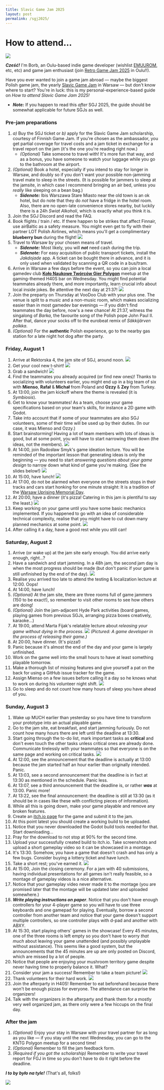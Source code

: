 ```yaml
---
title: Slavic Game Jam 2025
layout: post
permalink: /sgj2025/
---
```


# How to attend...

![](warsaw-skyline.jpg)

***Cześć!*** I'm Borb, an Oulu-based indie game developer (wishlist [EMUUROM](https://store.steampowered.com/app/1634360/EMUUROM/), etc, etc) and game jam enthusiast (join [Retro Game Jam 2025](https://itch.io/jam/retro-game-jam-2025) in Oulu!!).

Have you ever wanted to join a game jam abroad — maybe the biggest Polish game jam, the yearly [Slavic Game Jam](https://slavicgamejam.org/) in Warsaw — but don't know where to start? You're in luck: this is my personal-experience-based guide on *How to attend Slavic Game Jam 2025!*
* ***Note:*** If you happen to read this *after* SGJ 2025, the guide should be somewhat applicable for future SGJs as well.

### Pre-jam preparations

1. *a)* Buy the SGJ ticket or *b)* apply for the Slavic Game Jam scholarship, courtesy of Finnish Game Jam. If you're chosen as the ambassador, you get partial coverage for travel costs and a jam ticket in exchange for a travel report on the jam (it's the one you're reading right now.)
	* *(Optional)* Take someone to travel with! It's more fun that way, and as a bonus, you have someone to watch your luggage while you go to the bathroom at the airport.
2. *(Optional)* Book a hotel, especially if you intend to stay for longer in Warsaw, and doubly so if you don't want your possible non-jamming travel mate to sleep in the streets. (It is possible for jammers to sleep at the jamsite, in which case I recommend bringing an air bed, unless you *really* like sleeping on a bean bag.)
	* ***Sidenote:*** Ibis Warszawa Stare Miasto near the old town is an ok hotel, but do note that they do *not* have a fridge in the hotel room. Also, there are no open-late convenience stores nearby, but luckily there is a 24h *Swiat Alkoholi*, which is exactly what you think it is.
3. Join the SGJ Discord and read the FAQ.
4. Book flights / train / etc. If there happen to be strikes that affect Finnair, use airBaltic as a safety measure. You might even get to fly with their partner LOT Polish Airlines, which means you'll get a complimentary **blueberry bun** during the flight! ![](blueberry-bun.jpg)
5. Travel to Warsaw by your chosen means of travel. 
	* ***Sidenote:*** Most likely, you will ***not*** need cash during the trip.
	- ***Sidenote:*** For easy acquisition of public transport tickets, install the *Jakdojade* app. A ticket can be bought there in advance, and it is only used when validated by scanning a QR code in a bus/tram.
6. Arrive in Warsaw a few days before the event, so you can join a local gamedev club [**Koło Naukowe Twórców Gier Polygon**](https://www.kntgpolygon.pl/) meetup at the gaming-themed H40S bar on Wednesday. You might find potential teammates already there, and more importantly, learn crucial info about local inside jokes. Be attentive the next day at 21:37! ![](h40s.jpg)
7. Join the preparty on Thursday at VooDoo Club with your plus one. The venue is split to a music and a non-music room, which makes socializing easier than in most gamedev bar evenings — if you didn't find teammates the day before, now's a new chance! At 21:37, witness the singalong of *Barka*, the favourite song of the Polish pope John Paul II. After that, dance your socks off to the eurobeat remix of *Säkkijärven polkka*.
8. *(Optional)* For the **authentic** Polish experience, go to the nearby gas station for a late night hot dog after the party.

### Friday, August 1

1. Arrive at Rektorska 4, the jam site of SGJ, around noon. ![](rektorska.jpg)
2. Get your cool new t-shirt! ![](tshirt.jpg) 
3. Grab a sandwich! ![](sandwiches.jpg)
4. Find the teammates you already acquired (or find new ones)! Thanks to socializing with volunteers earlier, you might end up in a big team of six with **Mienso**, **Rafał** & **Michał** from Poland and **Ozzy** & **Zey** from Turkey.
5. At 13:00, join the jam kickoff where the theme is revealed (it is *Symbiosis*).
6. Get to know your teammates! As a team, choose your game specifications based on your team's skills, for instance a 2D game with Godot.
7. Take into account that if some of your teammates are also SGJ volunteers, some of their time will be used up by their duties. (In our case, it was Mienso and Ozzy.)
8. Start brainstorming! Having a lot of team members with lots of ideas is good, but at some point, you will have to start narrowing them down (the ideas, not the members). ![](jamming-day-1.jpg)
9. At 14:00, join Radosław Smyk's game ideation lecture. You will be reminded of the important lesson that generating ideas is only the beginning — you need to start *answering questions about your game design* to narrow down what kind of game you're making. (See the slides below!) ![](game-idea-lecture.jpg)
10. At 15:00, have lunch! ![](lunch-fri.jpg)
11. At 17:00, do not be alarmed when everyone on the streets stops in their tracks and cars start honking for one minute straight: It is a tradition of the [Warsaw Uprising Memorial Day](https://en.wikipedia.org/wiki/Warsaw_Uprising#Warsaw_Uprising_Memorial_Day).
12. At 20:00, have a dinner (it's pizza! Catering in this jam is plentiful to say the least.) ![](pizza.jpg)
13. Keep working on your game until you have some basic mechanics implemented. If you happened to go with an idea of considerable technical complexity, realise that you might have to cut down many planned mechanics at some point. ![](day-1-progress.png)
14. After calling it a day, have a good rest while you still can!

### Saturday, August 2

1. Arrive (or wake up) at the jam site early enough. You did arrive early enough, right...?
2. Have a sandwich and start jamming. In a 48h jam, the second jam day is when the most progress should be made (but don't panic if your game is still unfinished by the end of the day). ![](sandwiches-mienso.jpg)
3. Realise you arrived too late to attend the testing & localization lecture at 12:00. Oops!
4. At 14:00, have lunch!
5. *(Optional)* At the jam site, there are three rooms full of game jammers (150 to be exact!), so remember to visit other rooms to see how others are doing!
6. *(Optional)* Join the jam-adjacent Hyde Park activities (board games, playing games from previous SGJs, arranging pizza boxes creatively, karaoke...)
7. At 19:00, attend Marta Fijak's relatable lecture about *releasing your game without dying in the process*. ![](gamedev.jpg) *(Pictured: A game developer in the process of releasing their game.)*
8. At 20:00, have dinner. (It's pizza!)
9. Panic because it's almost the end of the day and your game is largely unfinished.
10. Work on the game well into the small hours to have at least something playable tomorrow.
11. Make a thorough list of missing features and give yourself a pat on the back for using a GitHub issue tracker for the game.
12. Assign Mienso on a few issues before calling it a day so he knows what to work on during his volunteer night shift. ![](day-2-progress.png)
13. Go to sleep and do not count how many hours of sleep you have ahead of you.

### Sunday, August 3

1. Wake up MUCH earlier than yesterday so you have time to transform your prototype into an actual playable game.
2. Go to the jam site, eat breakfast, and start jamming furiously. Do not count how many hours there are left until the deadline at 13:30.
3. Start going through the to-do list, mark important tasks as **critical** and don't even touch the other tasks unless critical ones are already done. Communicate tirelessly with your teammates so that everyone is on the same page and working on critical tasks. ![](jamming-day-3.jpg)
4. At 12:00, see the announcement that the deadline is actually at 13:00 because the jam started half an hour earlier than originally intended. Panic.
5. At 13:03, see a second announcement that the deadline is in fact at 13:30 as mentioned in the schedule. Panic less.
6. At 13:07, see a third announcement that the deadline is, or rather ***was*** at 13:00. Panic more!
7. At 13:22, see the final announcement: the deadline is still at 13:30 (as it should be in cases like these with conflicting pieces of information).
8. While all this is going down, make your game playable and remove any broken features.
9. Create an [itch.io page](https://kozcy.itch.io/infeshrooms) for the game and submit it to the jam.
10. At this point latest you should create a working build to be uploaded.
11. Notice that you never downloaded the Godot build tools needed for that. Start downloading...
12. Pray for the download to not stop at 90% for the second time.
13. Upload your successfully created build to itch.io. Take screenshots and upload a short gameplay video so it can be showcased in a montage.
14. It's 13:30. Somehow, you have a game that doesn't crash and has only a few bugs. Consider buying a lottery ticket and have lunch.
15. Take a short rest; you've earned it. ![](bean-bag.jpg)
16. At 15:00, Join the closing ceremony. For a jam with 40 submissions, having individual presentations for all games isn't really feasible, so a montage of gameplay videos is a nice alternative.
17. Notice that your gameplay video never made it to the montage (you are promised later that the montage will be updated later and uploaded somewhere.)
18. ***Write playing instructions on paper***. Notice that you don't have enough controllers for your 4-player game so you will have to use three keyboards and one gamepad for playing. Eventually, borrow a second controller from another team and notice that your game doesn't support multiple controllers, so one controller plays with d-pad and another with ABXY.
19. At 15:30, start playing others' games in the showcase! Every 45 minutes, one of the three rooms is left empty so you don't have to worry *that much* about leaving your game unattended (and possibly unplayable without assistance). This seems like a good system, but the announcements that the 45 minutes are up are only posted on Discord, which are missed by a lot of people.
20. Notice that people are enjoying your mushroom territory game despite never having time to properly balance it. What?
21. Consider your jam a success! Remember to take a team picture! ![](team.jpg)
22. Thank volunteers for their hard work. ![](volunteer-at-work.jpg)
23. Join the afterparty in H40S! Remember to eat beforehand because there won't be enough pizzas for everyone. The attendance can surprise the organizers!
24. Talk with the organizers in the afterparty and thank them for a mostly very well organized jam, as there only were a few hiccups on the final day.

### After the jam

1. *(Optional)* Enjoy your stay in Warsaw with your travel partner for as long as you like — if you stay until the next Wednesday, you can go to the KNTG Polygon meetup for a second time!
2. *(Optional)* Remember to fill the jam feedback form.
3. *(Required if you got the scholarship)* Remember to write your travel report for FGJ in time so you don't have to do it right before the deadline. 

***I to by było na tyle!*** (That's all, folks!)

![](thats-all-folks.gif)
